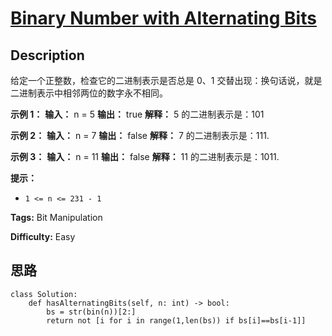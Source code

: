 # [Binary Number with Alternating Bits][title]

## Description

给定一个正整数，检查它的二进制表示是否总是 0、1 交替出现：换句话说，就是二进制表示中相邻两位的数字永不相同。



**示例 1：**
            **输入：** n = 5    **输出：** true    **解释：** 5 的二进制表示是：101    

**示例 2：**
            **输入：** n = 7    **输出：** false    **解释：** 7 的二进制表示是：111.

**示例 3：**
            **输入：** n = 11    **输出：** false    **解释：** 11 的二进制表示是：1011.



**提示：**

  * `1 <= n <= 231 - 1`


**Tags:** Bit Manipulation

**Difficulty:** Easy

## 思路

``` python3
class Solution:
    def hasAlternatingBits(self, n: int) -> bool:
        bs = str(bin(n))[2:]
        return not [i for i in range(1,len(bs)) if bs[i]==bs[i-1]]
```

[title]: https://leetcode-cn.com/problems/binary-number-with-alternating-bits
